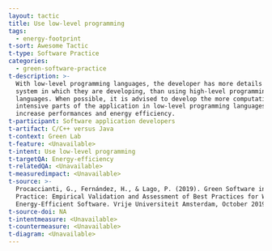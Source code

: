 ```yaml
---
layout: tactic
title: Use low-level programming
tags:
  - energy-footprint
t-sort: Awesome Tactic
t-type: Software Practice
categories:
  - green-software-practice
t-description: >-
  With low-level programming languages, the developer has more details of the
  system in which they are developing, than using high-level programming
  languages. When possible, it is advised to develop the more computationally
  intensive parts of the application in low-level programming languages to
  increase performances and energy efficiency.
t-participant: Software application developers
t-artifact: C/C++ versus Java
t-context: Green Lab
t-feature: <Unavailable>
t-intent: Use low-level programming
t-targetQA: Energy-efficiency
t-relatedQA: <Unavailable>
t-measuredimpact: <Unavailable>
t-source: >-
  Procaccianti, G., Fernández, H., & Lago, P. (2019). Green Software in
  Practice: Empirical Validation and Assessment of Best Practices for Writing
  Energy-Efficient Software. Vrije Universiteit Amsterdam, October 2019.
t-source-doi: NA
t-intentmeasure: <Unavailable>
t-countermeasure: <Unavailable>
t-diagram: <Unavailable>
---
```


